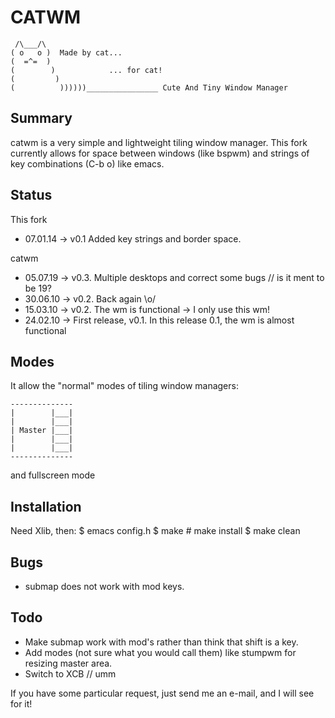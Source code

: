 CATWM
=====

     /\___/\
    ( o   o )  Made by cat...
    (  =^=  )
    (        )            ... for cat!
    (         )
    (          ))))))________________ Cute And Tiny Window Manager

Summary
-------

catwm is a very simple and lightweight tiling window manager.
This fork currently allows for space between windows (like bspwm)
and strings of key combinations (C-b o) like emacs.

Status
------
This fork

 * 07.01.14 -> v0.1 Added key strings and border space.

catwm
 
 * 05.07.19 -> v0.3. Multiple desktops and correct some bugs // is it ment to be 19?
 * 30.06.10 -> v0.2. Back again \o/
 * 15.03.10 -> v0.2. The wm is functional -> I only use this wm!
 * 24.02.10 -> First release, v0.1. In this release 0.1, the wm is almost functional

Modes
-----

It allow the "normal" modes of tiling window managers:

    --------------
    |        |___|
    |        |___|
    | Master |___|
    |        |___|
    |        |___|
    --------------

and fullscreen mode

Installation
------------

Need Xlib, then:
    $ emacs config.h
    $ make
    # make install
    $ make clean

Bugs
----
 * submap does not work with mod keys.

Todo
----
 * Make submap work with mod's rather than think that shift is a key.
 * Add modes (not sure what you would call them) like stumpwm for resizing master area.
 * Switch to XCB // umm

If you have some particular request, just send me an e-mail, and I will see for it!

